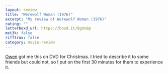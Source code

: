 ```yaml
---
layout: review
title: "Werewolf Woman (1976)"
excerpt: "My review of Werewolf Woman (1976)"
rating: ""
letterboxd_url: https://boxd.it/8gUnBp
mst3k: false
rifftrax: false
category: movie-review
---
```


<a href="https://boxd.it/WEkd" title="Owen">Owen</a> got me this on DVD for Christmas. I tried to describe it to some friends but could not, so I put on the first 30 minutes for them to experience it.
